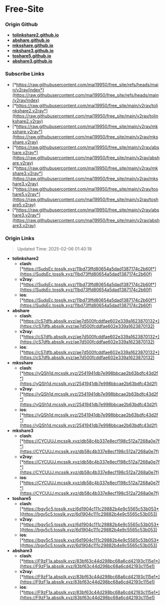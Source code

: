 # Free-Site

### Origin Github

- [**tolinkshare2.github.io**](https://github.com/tolinkshare2/tolinkshare2.github.io)
- [**abshare.github.io**](https://github.com/abshare/abshare.github.io)
- [**mksshare.github.io**](https://github.com/mksshare/mksshare.github.io)
- [**mkshare3.github.io**](https://github.com/mkshare3/mkshare3.github.io)
- [**toshare5.github.io**](https://github.com/toshare5/toshare5.github.io)
- [**abshare3.github.io**](https://github.com/abshare3/abshare3.github.io)

### Subscribe Links

- [*https://raw.githubusercontent.com/mai19950/free_site/refs/heads/main/v2ray/index*](https://raw.githubusercontent.com/mai19950/free_site/refs/heads/main/v2ray/index)
- [*https://raw.githubusercontent.com/mai19950/free_site/main/v2ray/tolinkshare2.v2ray*](https://raw.githubusercontent.com/mai19950/free_site/main/v2ray/tolinkshare2.v2ray)
- [*https://raw.githubusercontent.com/mai19950/free_site/main/v2ray/mksshare.v2ray*](https://raw.githubusercontent.com/mai19950/free_site/main/v2ray/mksshare.v2ray)
- [*https://raw.githubusercontent.com/mai19950/free_site/main/v2ray/abshare.v2ray*](https://raw.githubusercontent.com/mai19950/free_site/main/v2ray/abshare.v2ray)
- [*https://raw.githubusercontent.com/mai19950/free_site/main/v2ray/mkshare3.v2ray*](https://raw.githubusercontent.com/mai19950/free_site/main/v2ray/mkshare3.v2ray)
- [*https://raw.githubusercontent.com/mai19950/free_site/main/v2ray/toshare5.v2ray*](https://raw.githubusercontent.com/mai19950/free_site/main/v2ray/toshare5.v2ray)
- [*https://raw.githubusercontent.com/mai19950/free_site/main/v2ray/abshare3.v2ray*](https://raw.githubusercontent.com/mai19950/free_site/main/v2ray/abshare3.v2ray)

### Origin Links

> Updated Time: 2025-02-06 01:40:18

- **tolinkshare2**
  - **clash**: [*https://SudsEc.tosslk.xyz/11bd73ffd80654a5dad1387174c2b60f*](https://SudsEc.tosslk.xyz/11bd73ffd80654a5dad1387174c2b60f)
  - **v2ray**: [*https://SudsEc.tosslk.xyz/11bd73ffd80654a5dad1387174c2b60f*](https://SudsEc.tosslk.xyz/11bd73ffd80654a5dad1387174c2b60f)
  - **ios**: [*https://SudsEc.tosslk.xyz/11bd73ffd80654a5dad1387174c2b60f*](https://SudsEc.tosslk.xyz/11bd73ffd80654a5dad1387174c2b60f)
- **abshare**
  - **clash**: [*https://cS7dfb.absslk.xyz/ae7d500fcddfae602e339a1623870132*](https://cS7dfb.absslk.xyz/ae7d500fcddfae602e339a1623870132)
  - **v2ray**: [*https://cS7dfb.absslk.xyz/ae7d500fcddfae602e339a1623870132*](https://cS7dfb.absslk.xyz/ae7d500fcddfae602e339a1623870132)
  - **ios**: [*https://cS7dfb.absslk.xyz/ae7d500fcddfae602e339a1623870132*](https://cS7dfb.absslk.xyz/ae7d500fcddfae602e339a1623870132)
- **mksshare**
  - **clash**: [*https://yQSh1d.mcsslk.xyz/2541941db7e998bbcae2b63bdfc43d2f*](https://yQSh1d.mcsslk.xyz/2541941db7e998bbcae2b63bdfc43d2f)
  - **v2ray**: [*https://yQSh1d.mcsslk.xyz/2541941db7e998bbcae2b63bdfc43d2f*](https://yQSh1d.mcsslk.xyz/2541941db7e998bbcae2b63bdfc43d2f)
  - **ios**: [*https://yQSh1d.mcsslk.xyz/2541941db7e998bbcae2b63bdfc43d2f*](https://yQSh1d.mcsslk.xyz/2541941db7e998bbcae2b63bdfc43d2f)
- **mkshare3**
  - **clash**: [*https://CYCUUJ.mcsslk.xyz/db58c4b337e8ecf198c512a7268a0e7f*](https://CYCUUJ.mcsslk.xyz/db58c4b337e8ecf198c512a7268a0e7f)
  - **v2ray**: [*https://CYCUUJ.mcsslk.xyz/db58c4b337e8ecf198c512a7268a0e7f*](https://CYCUUJ.mcsslk.xyz/db58c4b337e8ecf198c512a7268a0e7f)
  - **ios**: [*https://CYCUUJ.mcsslk.xyz/db58c4b337e8ecf198c512a7268a0e7f*](https://CYCUUJ.mcsslk.xyz/db58c4b337e8ecf198c512a7268a0e7f)
- **toshare5**
  - **clash**: [*https://bgv5c5.tosslk.xyz/6d1904c111c29882b4e9c5565c53b053*](https://bgv5c5.tosslk.xyz/6d1904c111c29882b4e9c5565c53b053)
  - **v2ray**: [*https://bgv5c5.tosslk.xyz/6d1904c111c29882b4e9c5565c53b053*](https://bgv5c5.tosslk.xyz/6d1904c111c29882b4e9c5565c53b053)
  - **ios**: [*https://bgv5c5.tosslk.xyz/6d1904c111c29882b4e9c5565c53b053*](https://bgv5c5.tosslk.xyz/6d1904c111c29882b4e9c5565c53b053)
- **abshare3**
  - **clash**: [*https://F9zF1a.absslk.xyz/83bf63c44d298bc68a6cd42193c115e1*](https://F9zF1a.absslk.xyz/83bf63c44d298bc68a6cd42193c115e1)
  - **v2ray**: [*https://F9zF1a.absslk.xyz/83bf63c44d298bc68a6cd42193c115e1*](https://F9zF1a.absslk.xyz/83bf63c44d298bc68a6cd42193c115e1)
  - **ios**: [*https://F9zF1a.absslk.xyz/83bf63c44d298bc68a6cd42193c115e1*](https://F9zF1a.absslk.xyz/83bf63c44d298bc68a6cd42193c115e1)
